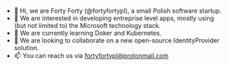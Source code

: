 - 👋 Hi, we are Forty Forty (@fortyfortypl), a small Polish software startup.
- 👀 We are interested in developing entreprise level apps, mostly using (but not limited to) the Microsoft technology stack.
- 🌱 We are currently learning Doker and Kubernetes.
- 💞️ We are looking to collaborate on a new open-source IdentityProvider solution.
- 📫 You can reach us via fortyfortypl@protonmail.com

<!---
fortyfortypl/fortyfortypl is a ✨ special ✨ repository because its `README.md` (this file) appears on your GitHub profile.
You can click the Preview link to take a look at your changes.
--->
